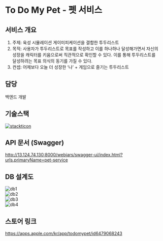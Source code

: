 # To Do My Pet - 펫 서비스

## 서비스 개요
1) 주제: 육성 시뮬레이션 게이미피케이션을 결합한 투두리스트
2) 목적: 사용자가 투두리스트로 목표를 작성하고 이를 하나하나 달성해가면서 자신의 성장을 캐릭터를 키움으로써 직관적으로 확인할 수 있다. 이를 통해 투두리스트를 달성하려는 목표 의식의 동기를 가질 수 있다.
3) 컨셉: 어제보다 오늘 더 성장한 ‘나’ + 게임으로 즐기는 투두리스트


## 담당
백엔드 개발

## 기술스택
[![stackticon](https://firebasestorage.googleapis.com/v0/b/stackticon-81399.appspot.com/o/images%2F1716893375386?alt=media&token=20889ef4-91c3-42b5-906a-4c5b86431651)](https://github.com/msdio/stackticon)


## API 문서 (Swagger)
http://13.124.74.130:8000/webjars/swagger-ui/index.html?urls.primaryName=pet-service

## DB 설계도
![db1](https://todomypet.s3.ap-northeast-2.amazonaws.com/DB+%EA%B5%AC%EC%A1%B0%EB%8F%84+(1).png)   
![db2](https://todomypet.s3.ap-northeast-2.amazonaws.com/db1.png)   
![db3](https://todomypet.s3.ap-northeast-2.amazonaws.com/db2.png)   
![db4](https://todomypet.s3.ap-northeast-2.amazonaws.com/db3.png)  

## 스토어 링크
https://apps.apple.com/kr/app/todomypet/id6479068243
